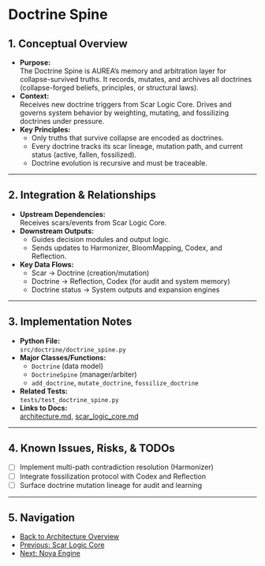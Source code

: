 # Doctrine Spine

## 1. Conceptual Overview

- **Purpose:**  
  The Doctrine Spine is AUREA’s memory and arbitration layer for collapse-survived truths. It records, mutates, and archives all doctrines (collapse-forged beliefs, principles, or structural laws).
- **Context:**  
  Receives new doctrine triggers from Scar Logic Core. Drives and governs system behavior by weighting, mutating, and fossilizing doctrines under pressure.
- **Key Principles:**  
  - Only truths that survive collapse are encoded as doctrines.
  - Every doctrine tracks its scar lineage, mutation path, and current status (active, fallen, fossilized).
  - Doctrine evolution is recursive and must be traceable.

---

## 2. Integration & Relationships

- **Upstream Dependencies:**  
  Receives scars/events from Scar Logic Core.
- **Downstream Outputs:**  
  - Guides decision modules and output logic.
  - Sends updates to Harmonizer, BloomMapping, Codex, and Reflection.
- **Key Data Flows:**  
  - Scar → Doctrine (creation/mutation)
  - Doctrine → Reflection, Codex (for audit and system memory)
  - Doctrine status → System outputs and expansion engines

---

## 3. Implementation Notes

- **Python File:**  
  `src/doctrine/doctrine_spine.py`
- **Major Classes/Functions:**  
  - `Doctrine` (data model)
  - `DoctrineSpine` (manager/arbiter)
  - `add_doctrine`, `mutate_doctrine`, `fossilize_doctrine`
- **Related Tests:**  
  `tests/test_doctrine_spine.py`
- **Links to Docs:**  
  [architecture.md](architecture.md), [scar_logic_core.md](scar_logic_core.md)

---

## 4. Known Issues, Risks, & TODOs

- [ ] Implement multi-path contradiction resolution (Harmonizer)
- [ ] Integrate fossilization protocol with Codex and Reflection
- [ ] Surface doctrine mutation lineage for audit and learning

---

## 5. Navigation

- [Back to Architecture Overview](architecture.md)
- [Previous: Scar Logic Core](scar_logic_core.md)
- [Next: Nova Engine](nova_engine.md)
